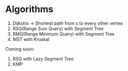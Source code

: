 # Algorithms

1. Dijkstra -> Shortest path from s to every other vertex
2. RSQ(Range Sum Query) with Segment Tree
3. RMQ(Range Minimum Query) with Segment Tree
4. MST with Kruskal

Coming soon:
1. RSQ with Lazy Segment Tree
2. KMP

